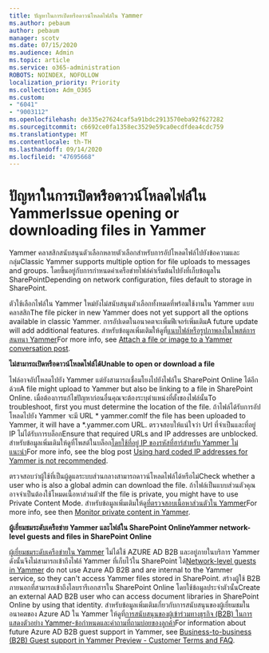 ```yaml
---
title: ปัญหาในการเปิดหรือดาวน์โหลดไฟล์ใน Yammer
ms.author: pebaum
author: pebaum
manager: scotv
ms.date: 07/15/2020
ms.audience: Admin
ms.topic: article
ms.service: o365-administration
ROBOTS: NOINDEX, NOFOLLOW
localization_priority: Priority
ms.collection: Adm_O365
ms.custom:
- "6041"
- "9003112"
ms.openlocfilehash: de335e27624caf5a91bdc2913570eba92f627282
ms.sourcegitcommit: c6692ce0fa1358ec3529e59ca0ecdfdea4cdc759
ms.translationtype: MT
ms.contentlocale: th-TH
ms.lasthandoff: 09/14/2020
ms.locfileid: "47695668"
---
```

# <a name="issue-opening-or-downloading-files-in-yammer"></a><span data-ttu-id="36fac-102">ปัญหาในการเปิดหรือดาวน์โหลดไฟล์ใน Yammer</span><span class="sxs-lookup"><span data-stu-id="36fac-102">Issue opening or downloading files in Yammer</span></span>

<span data-ttu-id="36fac-103">Yammer คลาสสิกสนับสนุนตัวเลือกหลายตัวเลือกสำหรับการอัปโหลดไฟล์ไปยังข้อความและกลุ่ม</span><span class="sxs-lookup"><span data-stu-id="36fac-103">Classic Yammer supports multiple option for file uploads to messages and groups.</span></span> <span data-ttu-id="36fac-104">โดยขึ้นอยู่กับการกำหนดค่าเครือข่ายไฟล์ค่าเริ่มต้นไปยังที่เก็บข้อมูลใน SharePoint</span><span class="sxs-lookup"><span data-stu-id="36fac-104">Depending on network configuration, files default to storage in SharePoint.</span></span>

<span data-ttu-id="36fac-105">ตัวใช้เลือกไฟล์ใน Yammer ใหม่ยังไม่สนับสนุนตัวเลือกทั้งหมดที่พร้อมใช้งานใน Yammer แบบคลาสสิก</span><span class="sxs-lookup"><span data-stu-id="36fac-105">The file picker in new Yammer does not yet support all the options available in classic Yammer.</span></span> <span data-ttu-id="36fac-106">การอัปเดตในอนาคตจะเพิ่มฟีเจอร์เพิ่มเติม</span><span class="sxs-lookup"><span data-stu-id="36fac-106">A future update will add additional features.</span></span> <span data-ttu-id="36fac-107">สำหรับข้อมูลเพิ่มเติมให้ดูที่[แนบไฟล์หรือรูปภาพลงในโพสต์การสนทนา Yammer](https://support.microsoft.com/office/attach-a-file-or-image-to-a-yammer-conversation-post-8d2d17f7-8f37-4535-961e-518d751be7e8)</span><span class="sxs-lookup"><span data-stu-id="36fac-107">For more info, see [Attach a file or image to a Yammer conversation post](https://support.microsoft.com/office/attach-a-file-or-image-to-a-yammer-conversation-post-8d2d17f7-8f37-4535-961e-518d751be7e8).</span></span>

<span data-ttu-id="36fac-108">**ไม่สามารถเปิดหรือดาวน์โหลดไฟล์ได้**</span><span class="sxs-lookup"><span data-stu-id="36fac-108">**Unable to open or download a file**</span></span>  

<span data-ttu-id="36fac-109">ไฟล์อาจอัปโหลดไปยัง Yammer แต่ยังสามารถเชื่อมโยงไปยังไฟล์ใน SharePoint Online ได้อีกด้วย</span><span class="sxs-lookup"><span data-stu-id="36fac-109">A file might upload to Yammer but also be linking to a file in SharePoint Online.</span></span> <span data-ttu-id="36fac-110">เมื่อต้องการแก้ไขปัญหาก่อนอื่นคุณจะต้องระบุตำแหน่งที่ตั้งของไฟล์นั้น</span><span class="sxs-lookup"><span data-stu-id="36fac-110">To troubleshoot, first you must determine the location of the file.</span></span> <span data-ttu-id="36fac-111">ถ้าไฟล์ได้รับการอัปโหลดไปยัง Yammer จะมี URL \* yammer.com</span><span class="sxs-lookup"><span data-stu-id="36fac-111">If the file has been uploaded to Yammer, it will have a \*.yammer.com URL.</span></span> <span data-ttu-id="36fac-112">ตรวจสอบให้แน่ใจว่า Url ที่จำเป็นและที่อยู่ IP ไม่ได้รับการบล็อก</span><span class="sxs-lookup"><span data-stu-id="36fac-112">Ensure that required URLs and IP addresses are unblocked.</span></span> <span data-ttu-id="36fac-113">สำหรับข้อมูลเพิ่มเติมให้ดูที่โพสต์ในบล็อก[โดยใช้ที่อยู่ IP ของรหัสที่ฮาร์สำหรับ Yammer ไม่แนะนำ](https://techcommunity.microsoft.com/t5/yammer-blog/using-hard-coded-ip-addresses-for-yammer-is-not-recommended/ba-p/276592)</span><span class="sxs-lookup"><span data-stu-id="36fac-113">For more info, see the blog post [Using hard coded IP addresses for Yammer is not recommended](https://techcommunity.microsoft.com/t5/yammer-blog/using-hard-coded-ip-addresses-for-yammer-is-not-recommended/ba-p/276592).</span></span>

<span data-ttu-id="36fac-114">ตรวจสอบว่าผู้ใช้ที่เป็นผู้ดูแลระบบส่วนกลางสามารถดาวน์โหลดไฟล์ได้หรือไม่</span><span class="sxs-lookup"><span data-stu-id="36fac-114">Check whether a user who is also a global admin can download the file.</span></span> <span data-ttu-id="36fac-115">ถ้าไฟล์เป็นแบบส่วนตัวคุณอาจจำเป็นต้องใช้โหมดเนื้อหาส่วนตัว</span><span class="sxs-lookup"><span data-stu-id="36fac-115">If the file is private, you might have to use Private Content Mode.</span></span> <span data-ttu-id="36fac-116">สำหรับข้อมูลเพิ่มเติมให้ดู[ที่ตรวจสอบเนื้อหาส่วนตัวใน Yammer](https://docs.microsoft.com/yammer/manage-security-and-compliance/monitor-private-content)</span><span class="sxs-lookup"><span data-stu-id="36fac-116">For more info, see then [Monitor private content in Yammer](https://docs.microsoft.com/yammer/manage-security-and-compliance/monitor-private-content).</span></span>  

<span data-ttu-id="36fac-117">**ผู้เยี่ยมชมระดับเครือข่าย Yammer และไฟล์ใน SharePoint Online**</span><span class="sxs-lookup"><span data-stu-id="36fac-117">**Yammer network-level guests and files in SharePoint Online**</span></span>  

<span data-ttu-id="36fac-118">[ผู้เยี่ยมชมระดับเครือข่ายใน Yammer](https://docs.microsoft.com/yammer/manage-yammer-users/add-block-or-remove-users#invite-guests) ไม่ได้ใช้ AZURE AD B2B และอยู่ภายในบริการ Yammer ดังนั้นจึงไม่สามารถเข้าถึงไฟล์ Yammer ที่เก็บไว้ใน SharePoint ได้</span><span class="sxs-lookup"><span data-stu-id="36fac-118">[Network-level guests in Yammer](https://docs.microsoft.com/yammer/manage-yammer-users/add-block-or-remove-users#invite-guests) do not use Azure AD B2B and are internal to the Yammer service, so they can't access Yammer files stored in SharePoint.</span></span> <span data-ttu-id="36fac-119">สร้างผู้ใช้ B2B ภายนอกที่สามารถเข้าถึงไลบรารีเอกสารใน SharePoint Online โดยใช้ข้อมูลประจำตัวนั้น</span><span class="sxs-lookup"><span data-stu-id="36fac-119">Create an external AAD B2B user who can access document libraries in SharePoint Online by using that identity.</span></span> <span data-ttu-id="36fac-120">สำหรับข้อมูลเพิ่มเติมเกี่ยวกับการสนับสนุนของผู้เยี่ยมชมในอนาคตของ Azure AD ใน Yammer ให้ดูที่[การสนับสนุนของผู้เข้าร่วมทางธุรกิจ (B2B) ในการแสดงตัวอย่าง Yammer-ข้อกำหนดและคำถามที่ถามบ่อยของลูกค้า](https://docs.microsoft.com/yammer/get-started-with-yammer/azure-ad-b2b-guests-yammer)</span><span class="sxs-lookup"><span data-stu-id="36fac-120">For information about future Azure AD B2B guest support in Yammer, see [Business-to-business (B2B) Guest support in Yammer Preview - Customer Terms and FAQ](https://docs.microsoft.com/yammer/get-started-with-yammer/azure-ad-b2b-guests-yammer).</span></span>